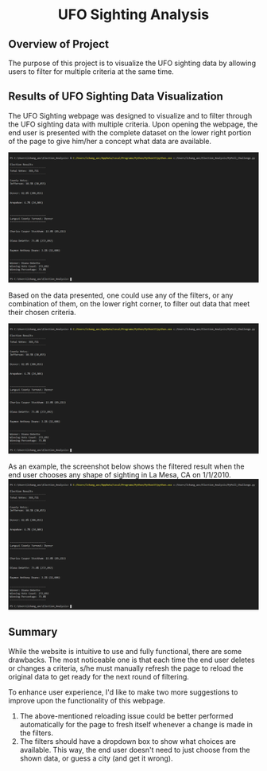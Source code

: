 <h1 align="center">UFO Sighting Analysis</h1>

## Overview of Project
The purpose of this project is to visualize the UFO sighting data by allowing users to filter for multiple criteria at the same time.

## Results of UFO Sighting Data Visualization

The UFO Sighting webpage was designed to visualize and to filter through the UFO sighting data with multiple criteria. Upon opening the webpage, the end user is presented with the complete dataset on the lower right portion of the page to give him/her a concept what data are available. 

![](https://github.com/lu-chang-axonic/Election_Analysis/blob/main/Results%20Printed%20to%20the%20Terminal.PNG)

Based on the data presented, one could use any of the filters, or any combination of them, on the lower right corner, to filter out data that meet their chosen criteria.

![](https://github.com/lu-chang-axonic/Election_Analysis/blob/main/Results%20Printed%20to%20the%20Terminal.PNG)
 

As an example, the screenshot below shows the filtered result when the end user chooses any shape of sighting in La Mesa, CA on 1/1/2010.
![](https://github.com/lu-chang-axonic/Election_Analysis/blob/main/Results%20Printed%20to%20the%20Terminal.PNG)

## Summary
While the website is intuitive to use and fully functional, there are some drawbacks. The most noticeable one is that each time the end user deletes or changes a criteria, s/he must manually refresh the page to reload the original data to get ready for the next round of filtering.

To enhance user experience, I'd like to make two more suggestions to improve upon the functionality of this webpage.

1. The above-mentioned reloading issue could be better performed automatically for the page to fresh itself whenever a change is made in the filters.
2. The filters should have a dropdown box to show what choices are available. This way, the end user doesn't need to just choose from the shown data, or guess a city (and get it wrong). 


